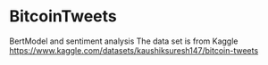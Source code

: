 # BitcoinTweets
BertModel and sentiment analysis
The data set is from Kaggle
https://www.kaggle.com/datasets/kaushiksuresh147/bitcoin-tweets
